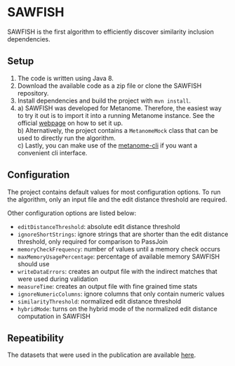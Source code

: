 # SAWFISH

SAWFISH is the first algorithm to efficiently discover similarity inclusion dependencies.

## Setup

1. The code is written using Java 8.
2. Download the available code as a zip file or clone the SAWFISH repository.
3. Install dependencies and build the project with `mvn install`.
4. a) SAWFISH was developed for Metanome. Therefore, the easiest way to try it out is to import it into a running Metanome instance. See the official [webpage](https://metanome.de) on how to set it up.  
b) Alternatively, the project contains a `MetanomeMock` class that can be used to directly run the algorithm.  
c) Lastly, you can make use of the [metanome-cli](https://github.com/sekruse/metanome-cli) if you want a convenient cli interface.

## Configuration
The project contains default values for most configuration options.
To run the algorithm, only an input file and the edit distance threshold are required.

Other configuration options are listed below:

- `editDistanceThreshold`: absolute edit distance threshold
- `ignoreShortStrings`: ignore strings that are shorter than the edit distance threshold, only required for comparison to PassJoin
- `memoryCheckFrequency`: number of values until a memory check occurs
- `maxMemoryUsagePercentage`: percentage of available memory SAWFISH should use
- `writeDataErrors`: creates an output file with the indirect matches that were used during validation
- `measureTime`: creates an output file with fine grained time stats
- `ignoreNumericColumns`: ignore columns that only contain numeric values
- `similarityThreshold`: normalized edit distance threshold
- `hybridMode`: turns on the hybrid mode of the normalized edit distance computation in SAWFISH

## Repeatibility
The datasets that were used in the publication are available [here](https://hpi.de/naumann/projects/repeatability/data-profiling/metanome-ind-algorithms.html).
